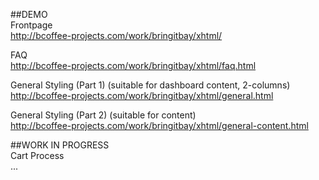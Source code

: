 ##DEMO  
Frontpage  
http://bcoffee-projects.com/work/bringitbay/xhtml/  
  
FAQ  
http://bcoffee-projects.com/work/bringitbay/xhtml/faq.html

General Styling (Part 1) (suitable for dashboard content, 2-columns)  
http://bcoffee-projects.com/work/bringitbay/xhtml/general.html

General Styling (Part 2) (suitable for content)  
http://bcoffee-projects.com/work/bringitbay/xhtml/general-content.html

##WORK IN PROGRESS  
Cart Process  
...